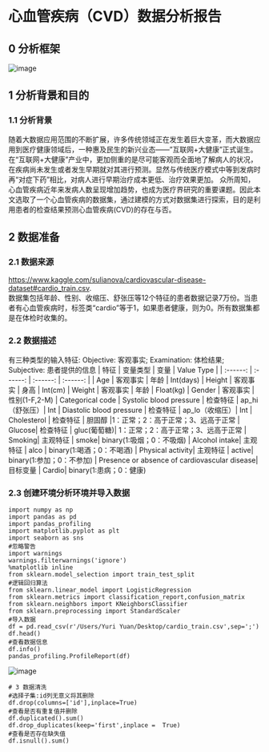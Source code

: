 # 心血管疾病（CVD）数据分析报告
## 0 分析框架  
![image](https://user-images.githubusercontent.com/75609874/136686805-18480575-425d-4a94-a739-0510ee647852.png)
## 1 分析背景和目的
### 1.1 分析背景
随着大数据应用范围的不断扩展，许多传统领域正在发生着巨大变革，而大数据应用到医疗健康领域后，一种惠及民生的新兴业态——”互联网+大健康”正式诞生。在“互联网+大健康”产业中，更加侧重的是尽可能客观而全面地了解病人的状况，在疾病尚未发生或者发生早期就对其进行预测。显然与传统医疗模式中等到发病时再“对症下药”相比，对病人进行早期治疗成本更低、治疗效果更加。
众所周知，心血管疾病近年来发病人数呈现增加趋势，也成为医疗界研究的重要课题。因此本文选取了一个心血管疾病的数据集，通过建模的方式对数据集进行探索，目的是利用患者的检查结果预测心血管疾病(CVD)的存在与否。
## 2 数据准备
### 2.1 数据来源
https://www.kaggle.com/sulianova/cardiovascular-disease-dataset#cardio_train.csv.   
数据集包括年龄、性别、收缩压、舒张压等12个特征的患者数据记录7万份。当患者有心血管疾病时，标签类“cardio”等于1，如果患者健康，则为0。所有数据集都是在体检时收集的。
### 2.2 数据描述
有三种类型的输入特征: Objective: 客观事实; Examination: 体检结果; Subjective: 患者提供的信息
| 特征 | 变量类型 | 变量 | Value Type |
| :------: | :------: | :------: | :------: |
| Age | 客观事实 | 年龄 | Int(days)
| Height | 客观事实 | 身高 | Int(cm)
| Weight | 客观事实 | 年龄 | Float(kg)
| Gender | 客观事实 | 性别(1-F,2-M) | Categorical code
| Systolic blood pressure | 检查特征 | ap_hi（舒张压）| Int
| Diastolic blood pressure | 检查特征 | ap_lo（收缩压）| Int
| Cholesterol | 检查特征 | 胆固醇 |1：正常；2：高于正常；3、远高于正常
| Glucose| 检查特征 | gluc(葡萄糖)| 1：正常；2：高于正常；3、远高于正常
| Smoking| 主观特征 | smoke| binary(1:吸烟；0：不吸烟)
| Alcohol intake| 主观特征 | alco | binary(1:喝酒；0：不喝酒)
| Physical activity| 主观特征 | active| binary(1:参加；0：不参加)
| Presence or absence of cardiovascular disease| 目标变量 | Cardio| binary(1:患病；0：健康)  
### 2.3 创建环境分析环境并导入数据
```
import numpy as np
import pandas as pd
import pandas_profiling
import matplotlib.pyplot as plt
import seaborn as sns
#忽略警告
import warnings
warnings.filterwarnings('ignore')
%matplotlib inline
from sklearn.model_selection import train_test_split
#逻辑回归算法
from sklearn.linear_model import LogisticRegression
from sklearn.metrics import classification_report,confusion_matrix
from sklearn.neighbors import KNeighborsClassifier
from sklearn.preprocessing import StandardScaler
#导入数据
df = pd.read_csv(r'/Users/Yuri Yuan/Desktop/cardio_train.csv',sep=';')
df.head()
#查看数据信息
df.info()
pandas_profiling.ProfileReport(df)
```
![image](https://user-images.githubusercontent.com/75609874/142215413-ac34f062-6160-4498-811d-43df69767312.png)

```
# 3 数据清洗
#选择子集:id列无意义将其删除
df.drop(columns=['id'],inplace=True)
#查看是否有重复值并删除
df.duplicated().sum()
df.drop_duplicates(keep='first',inplace =  True)
#查看是否存在缺失值
df.isnull().sum()

```
